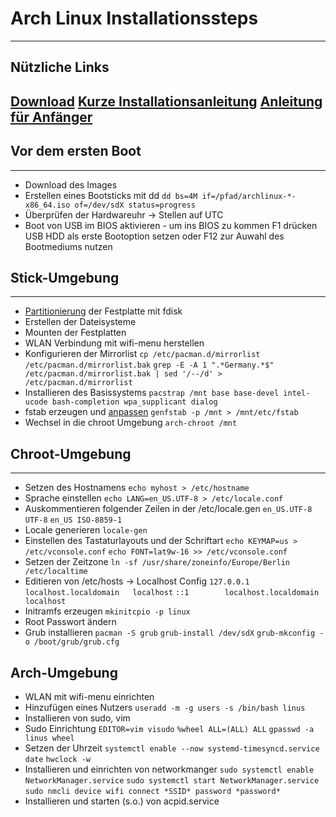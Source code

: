 # Arch Linux Installationssteps
---
## Nützliche Links
[Download](https://www.archlinux.de/download)
[Kurze Installationsanleitung](https://wiki.archlinux.de/title/Arch_Install_Scripts)
[Anleitung für Anfänger](https://wiki.archlinux.de/title/Anleitung_für_Einsteiger)
---
## Vor dem ersten Boot
---
* Download des Images
* Erstellen eines Bootsticks mit dd
  `dd bs=4M if=/pfad/archlinux-*-x86_64.iso of=/dev/sdX status=progress`
* Überprüfen der Hardwareuhr -> Stellen auf UTC
* Boot von USB im BIOS aktivieren - um ins BIOS zu kommen F1 drücken
  USB HDD als erste Bootoption setzen oder F12 zur Auwahl des Bootmediums nutzen
## Stick-Umgebung
---
* [Partitionierung](https://wiki.archlinux.org/index.php/Partitioning) der Festplatte mit fdisk
* Erstellen der Dateisysteme
* Mounten der Festplatten
* WLAN Verbindung mit wifi-menu herstellen
* Konfigurieren der Mirrorlist
`cp /etc/pacman.d/mirrorlist /etc/pacman.d/mirrorlist.bak`
`grep -E -A 1 ".*Germany.*$" /etc/pacman.d/mirrorlist.bak | sed '/--/d' > /etc/pacman.d/mirrorlist`
* Installieren des Basissystems
`pacstrap /mnt base base-devel intel-ucode bash-completion wpa_supplicant dialog`
* fstab erzeugen und [anpassen](https://wiki.archlinux.de/title/Anleitung_f%C3%BCr_Einsteiger#Das_Basissystem_installieren)
`genfstab -p /mnt > /mnt/etc/fstab`
* Wechsel in die chroot Umgebung
`arch-chroot /mnt`
## Chroot-Umgebung
---
* Setzen des Hostnamens
`echo myhost > /etc/hostname`
* Sprache einstellen
`echo LANG=en_US.UTF-8 > /etc/locale.conf`
* Auskommentieren folgender Zeilen in der /etc/locale.gen
`en_US.UTF-8 UTF-8`
`en_US ISO-8859-1`
* Locale generieren
`locale-gen`
* Einstellen des Tastaturlayouts und der Schriftart
`echo KEYMAP=us > /etc/vconsole.conf`
`echo FONT=lat9w-16 >> /etc/vconsole.conf`
* Setzen der Zeitzone
`ln -sf /usr/share/zoneinfo/Europe/Berlin /etc/localtime`
* Editieren von /etc/hosts -> Localhost Config
`127.0.0.1	localhost.localdomain	localhost`
`::1		localhost.localdomain	localhost`
* Initramfs erzeugen
`mkinitcpio -p linux`
* Root Passwort ändern
* Grub installieren
`pacman -S grub`
`grub-install /dev/sdX`
`grub-mkconfig -o /boot/grub/grub.cfg`
## Arch-Umgebung
* WLAN mit wifi-menu einrichten
* Hinzufügen eines Nutzers
`useradd -m -g users -s /bin/bash linus`
* Installieren von sudo, vim
* Sudo Einrichtung
`EDITOR=vim visudo`
`%wheel ALL=(ALL) ALL`
`gpasswd -a linus wheel`
* Setzen der Uhrzeit
`systemctl enable --now systemd-timesyncd.service`
`date`
`hwclock -w`
* Installieren und einrichten von networkmanger
`sudo systemctl enable NetworkManager.service`
`sudo systemctl start NetworkManager.service`
`sudo nmcli device wifi connect *SSID* password *password*`
* Installieren und starten (s.o.) von acpid.service
